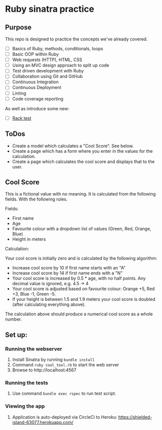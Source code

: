 # Ruby sinatra practice

## Purpose

This repo is designed to practice the concepts we've already covered.

 - [ ] Basics of Ruby, methods, conditionals, loops
 - [ ] Basic OOP within Ruby
 - [ ] Web requests (HTTP), HTML, CSS
 - [ ] Using an MVC design approach to split up code
 - [ ] Test driven development with Ruby
 - [ ] Collaboration using Git and GitHub
 - [ ] Continuous Integration
 - [ ] Continuous Deployment
 - [ ] Linting
 - [ ] Code coverage reporting

As well as introduce some new:

 - [ ] [Rack test](http://sinatrarb.com/testing.html)

## ToDos

* Create a model which calculates a "Cool Score".  See below.
* Create a page which has a form where you enter in the values for the calculation.
* Create a page which calculates the cool score and displays that to the user.


## Cool Score

This is a fictional value with no meaning.  It is calculated from the following fields.  With the following rules.

Fields:

* First name
* Age
* Favourite colour with a dropdown list of values (Green, Red, Orange, Blue)
* Height in meters

Calculation:

Your cool score is initially zero and is calculated by the following algorithm:

* Increase cool score by 10 if first name starts with an "A"
* Increase cool score by 14 if first name ends with a "N"
* Your cool score is increased by 0.5 * age, with no half points.  Any decimal value is ignored, e.g. 4.5 -> 4
* Your cool score is adjusted based on favourite colour: Orange +5, Red +3, Blue -1, Green -5.
* If your height is between 1.5 and 1.9 meters your cool score is doubled (after calculating everything above).

The calculation above should produce a numerical cool score as a whole number.

## Set up:

### Running the webserver
1. Install Sinatra by running `bundle install`
2. Command `ruby cool_tool.rb` to start the web server
3. Browse to http://localhost:4567

### Running the tests
1. Use command `bundle exec rspec` to run test script.

### Viewing the app
1. Application is auto-deployed via CircleCi to Heroku: https://shielded-island-63077.herokuapp.com/
